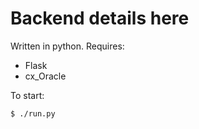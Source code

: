 Backend details here
===================

Written in python. Requires:
* Flask
* cx_Oracle

To start:
```
$ ./run.py
```
